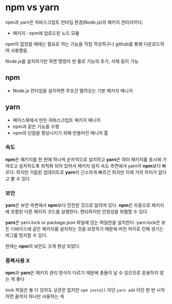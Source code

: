 # npm vs yarn

npm과 yarn은 자바스크립트 런타임 환경(Node.js)의 패키지 관리자이다. 

- 패키지 : npm에 업로드된 노드 모듈

npm이 없었을 때에는 필요로 하는 기능을 직접 작성하구나 github를 통해 다운로드하여 사용했음

Node.js를 설치하기만 하면 명령어 한 줄로 기능의 추가, 삭제 등이 가능

## npm

- Node.js 런타임을 설치하면 무조건 딸려오는 기본 패키지 매니저

## yarn

- 페이스북에서 만든 자바스크립트 패키지 매니저
- npm과 같은 기능을 수행
- npm의 단점을 향상시키기 위해 만들어진 매니저 툴

### 속도

**npm**은 패키지를 한 번에 하나씩 순차적으로 설치하고 **yarn**은 여러 패키지를 동시에 가져오고 설치하도록 최적화 되어 있어서 패키지 설치 속도 측면에서 yarn이 **npm**보다 빠르다. 하지만 거듭된 업데이트로 **yarn**이 근소하게 빠르긴 하지만 이제 거의 차이가 없다고 볼 수 있다

### 보안

**yarn**은 보안 측면에서 **npm**보다 안전한 것으로 알려져 있다. **npm**은 자동으로 패키지에 포함된 다른 패키지 코드를 실행한다. 편리하지만 안정성을 위협할 수 있다.

**yarn**은 yarn.lock or package.json 파일에 있는 파일만을 설치한다. yarn.lock은 보든 디바이스에 같은 패키지를 설치하는 것을 보장하기 때문에 버전 차이로 인해 생기는 버그를 방지할 수 있다.

현재는 **npm**의 보안도 크게 향상 되었다.

### 중복사용 X

**npm**과 **yarn**은 패키지 관리 방식이 다르기 때문에 충돌이 날 수 있으므로 혼용하지 않는 게 좋다

lock 파일은 둘 다 있어도 상관은 없지만 `npm install` 이던 `yarn add` 이던 한 번 시작하면 끝까지 하나만 사용하는 게